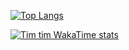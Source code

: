 [![Top Langs](https://stats.timtim.timmy.finance/api/top-langs/?username=bunkdev5674&layout=donut&theme=radical)](https://github.com/anuraghazra/github-readme-stats)

[![Tim tim WakaTime stats](https://stats.timtim.timmy.finance/api/wakatime?username=donkeybreath123&theme=radical)](https://github.com/anuraghazra/github-readme-stats)
